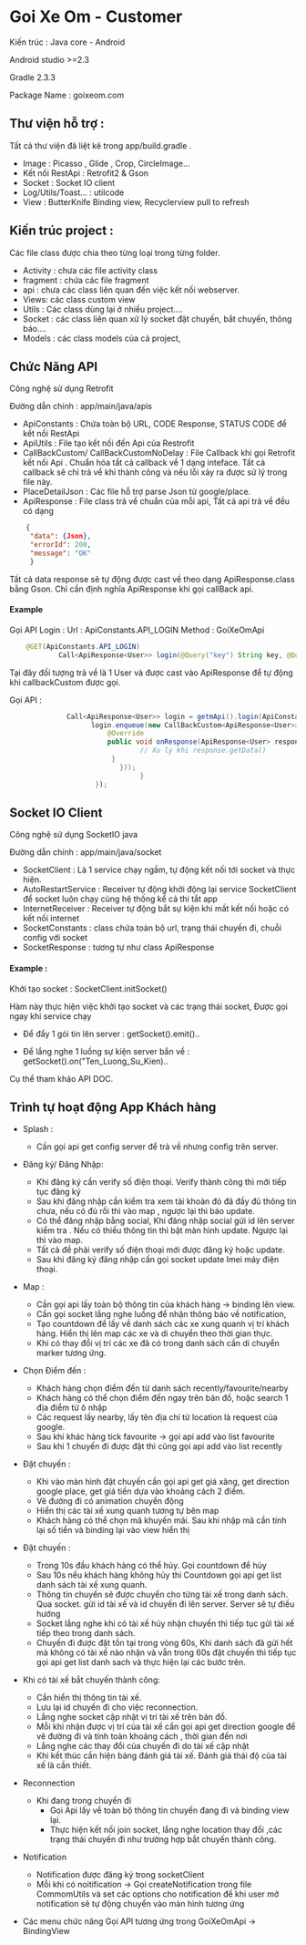 # Goi Xe Om - Customer
Kiến trúc : Java core - Android

Android studio >=2.3 

Gradle 2.3.3

Package Name : goixeom.com

## Thư viện hỗ trợ :
Tất cả thư viện đã liệt kê trong app/build.gradle .

+ Image : Picasso , Glide , Crop, CircleImage...
+ Kết nối RestApi : Retrofit2 & Gson
+ Socket : Socket IO client
+ Log/Utils/Toast... : utilcode
+ View : ButterKnife Binding view, Recyclerview pull to refresh



## Kiến trúc project : 
Các file class được chia theo từng loại trong từng folder. 
+ Activity : chưa các file activity class
+ fragment : chứa các file fragment
+ api : chưa các class liên quan đến việc kết nối webserver.
+ Views: các class custom view
+ Utils : Các class dùng lại ở nhiều project....
+ Socket : các class liên quan xử lý socket đặt chuyến, bắt chuyến, thông báo....
+ Models : các class models của cả project, 
## Chức Năng API
Công nghệ sử dụng Retrofit 

Đường dẫn chính : app/main/java/apis
+ ApiConstants : Chứa toàn bộ URL, CODE Response, STATUS CODE để kết nối RestApi
+ ApiUtils : File tạo kết nối đến Api của Restrofit
+ CallBackCustom/ CallBackCustomNoDelay : File Callback khi gọi Retrofit kết nối Api . Chuẩn hóa tất cả callback về 1 dạng inteface.
Tất cả callback sẽ chỉ trả về khi thành công và nếu lỗi xảy ra được sử lý trong file này.
+ PlaceDetailJson : Các file hỗ trợ parse Json từ google/place. 
+ ApiResponse : File class trả về chuẩn của mỗi api, Tất cả api trả về đều có dạng
```Json 
    {
     "data": {Json},
     "errorId": 200,
     "message": "OK"
     }
```
Tất cả data response sẽ tự động được cast về theo dạng ApiResponse.class bằng Gson. 
Chỉ cần định nghĩa ApiResponse<T> khi gọi callBack api.

#### Example
Gọi API Login : 
Url : ApiConstants.API_LOGIN
Method : GoiXeOmApi
```Java 
    @GET(ApiConstants.API_LOGIN)
            Call<ApiResponse<User>> login(@Query("key") String key, @Query("phone") String phone, @Query("password") String password, @Query("imei") String imei);
``` 
Tại đây đối tượng trả về là 1 User và được cast vào ApiResponse để tự động khi callbackCustom được gọi.

Gọi API :
```Java 
              Call<ApiResponse<User>> login = getmApi().login(ApiConstants.API_KEY, edtPhone.getText().toString(), password, PhoneUtils.getIMEI());
                    login.enqueue(new CallBackCustom<ApiResponse<User>>(LoginActivity.this, getDialogProgress(), new OnResponse<ApiResponse<User>>() {
                        @Override
                        public void onResponse(ApiResponse<User> response) {
                                // Xu ly khi response.getData() 
                         }
                           }));
                                }
                     });
``` 

## Socket IO Client 

Công nghệ sử dụng SocketIO java

Đường dẫn chính : app/main/java/socket

+ SocketClient : Là 1 service chạy ngầm, tự động kết nối tới socket và thực hiện.
+ AutoRestartService : Receiver tự động khởi động lại service SocketClient để socket luôn chạy cùng hệ thống kể cả thi tắt app
+ InternetReceiver :  Receiver tự động bắt sự kiện khi mất kết nối hoặc có kết nối internet
+ SocketConstants : class chứa toàn bộ url, trạng thái chuyến đi, chuỗi config với socket
+ SocketResponse : tương tự như class ApiResponse

#### Example :
Khởi tạo socket : SocketClient.initSocket()

Hàm này thực hiện việc khởi tạo socket và các trạng thái socket, Được gọi ngay khi service chạy

+ Để đẩy 1 gói tin lên server : getSocket().emit()..

+ Để lắng nghe 1 luồng sự kiện server bắn về : getSocket().on("Ten_Luong_Su_Kien)..

Cụ thể tham khảo API DOC.

## Trình tự hoạt động App Khách hàng
+ Splash :
    + Cần gọi api get config server để trả về nhưng config trên server.

+ Đăng ký/ Đăng Nhập:  
    + Khi đăng ký cần verify số điện thoại. Verify thành công thì mới tiếp tục đăng ký
    + Sau khi đăng nhập cần kiểm tra xem tài khoản đó đã đầy đủ thông tin chưa, nếu có đủ rồi thì vào map , ngược lại thì báo update.
    + Có thể đăng nhập bằng social, Khi đăng nhập social gửi id lên server kiểm tra . Nếu có thiếu thông tin thì bật màn hình update. Ngược lại thì vào map.
    + Tất cả đề phải verify số điện thoại mới được đăng ký hoặc update.
    + Sau khi đăng ký đăng nhập cần gọi socket update Imei máy điện thoại.
 + Map  : 
    + Cần gọi api lấy toàn bộ thông tin của khách hàng -> binding lên view.
    + Cần gọi socket lắng nghe luồng để nhận thông báo về notification, 
    + Tạo countdown để lấy về danh sách các xe xung quanh vị trí khách hàng. Hiển thị lên map các xe và di chuyển theo thời gian thực.
    + Khi có thay đổi vị trí các xe đã có trong danh sách cần di chuyển marker tương ứng.
 
 + Chọn Điểm đến : 
    + Khách hàng chọn điểm đến từ danh sách recently/favourite/nearby
    + Khách hàng có thể chọn điểm đến ngay trên bản đồ, hoặc search  1 địa điểm từ ô nhập
    + Các request lấy nearby, lấy tên địa chỉ từ location là request của google. 
    + Sau khi khác hàng tick favourite -> gọi api add vào list favourite
    + Sau khi 1 chuyến đi được đặt thì cũng gọi api add vào list recently
    
 + Đặt chuyến : 
    + Khi vào màn hình đặt chuyến cần gọi api get giá xăng, get direction google place, get giá tiền dựa vào khoảng cách 2 điểm.
    + Vẽ đường đi có animation chuyển động
    + Hiển thị các tài xế xung quanh tương tự bên map
    + Khách hàng có thể chọn mã khuyến mãi. Sau khi nhập mã cần tính lại số tiền và binding lại vào view hiển thị
 + Đặt chuyến  :
    + Trong 10s đầu khách hàng có thể hủy. Gọi countdown để hủy
    + Sau 10s nếu khách hàng không hủy thì Countdown gọi api get list danh sách tài xế xung quanh.
    + Thông tin chuyến sẽ được chuyển cho từng tài xế trong danh sách. Qua socket. gửi id tài xế và id chuyến đi lên server. Server sẽ tự điều hướng
    + Socket lắng nghe khi có tài xế hủy nhận chuyến thì tiếp tục gửi tài xế tiếp theo trong danh sách.
    + Chuyến đi được đặt tồn tại trong vòng 60s, Khi danh sách đã gửi hết mà không có tài xế nào nhận và vẫn trong 60s đặt chuyến thì tiếp tục gọi api get list danh sach và thực hiện lại các bước trên.
 + Khi có tài xế bắt chuyến thành công:
    + Cần hiển thị thông tin tài xế.
    + Lưu lại id chuyến đi cho việc reconnection.
    + Lắng nghe socket cập nhật vị trí tài xế trên bản đồ.
    + Mỗi khi nhận được vị trí của tài xế cần gọi api get direction google để vẽ đường đi và tính toàn khoảng cách , thời gian đến nơi
    + Lắng nghe các thay đổi của chuyến đi do tài xế cập nhật
    + Khi kết thúc cần hiện bảng đánh giá tài xế. Đánh giá thái độ của tài xế là cần thiết. 
    
    
 + Reconnection
    + Khi đang trong chuyến đi 
        + Gọi Api lấy về toàn bộ thông tin chuyến đang đi và binding view lại. 
        + Thực hiện kết nối join socket, lắng nghe location thay đổi  ,các trạng thái chuyến đi như trường hợp bắt chuyến thành công.
 + Notification 
    + Notification được đăng ký trong socketClient
    + Mỗi khi có noitification -> Gọi createNotification trong file CommomUtils và set các options cho notification để khi user mở notification sẽ tự động chuyển vào màn hình tương ứng
 + Các menu chức năng
    Gọi API tương ứng trong GoiXeOmApi -> BindingView
    
    

  


